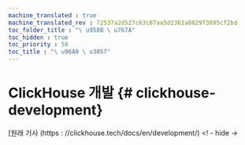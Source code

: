```yaml
--- 
machine_translated : true 
machine_translated_rev : 72537a2d527c63c07aa5d2361a8829f3895cf2bd 
toc_folder_title : "\ u958B \ u767A" 
toc_hidden : true 
toc_priority : 58 
toc_title : "\ u96A0 \ u3057" 
--- 
```


# ClickHouse 개발 {# clickhouse-development} 

[원래 기사 (https : //clickhouse.tech/docs/en/development/) <! - hide ->
